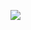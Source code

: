 ![](https://hackernoon.com/react-js-a-better-introduction-to-the-most-powerful-ui-library-ever-created-ecd96e8f4621)
